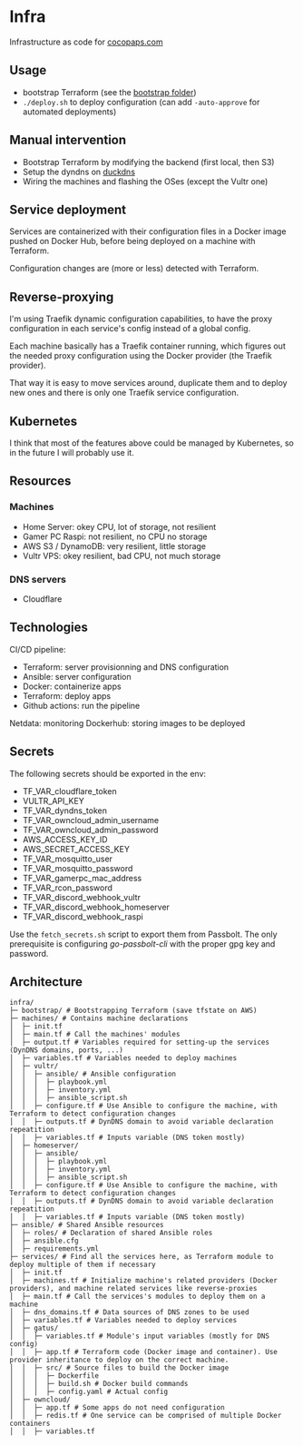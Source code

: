 # Infra

Infrastructure as code for [cocopaps.com](https://cocopaps.com)

## Usage

- bootstrap Terraform (see the [bootstrap folder](./bootstrap/))
- `./deploy.sh` to deploy configuration (can add `-auto-approve` for automated deployments)

## Manual intervention

- Bootstrap Terraform by modifying the backend (first local, then S3)
- Setup the dyndns on [duckdns](https://duckdns.org)
- Wiring the machines and flashing the OSes (except the Vultr one)

## Service deployment

Services are containerized with their configuration files in a Docker image
pushed on Docker Hub, before being deployed on a machine with Terraform.

Configuration changes are (more or less) detected with Terraform.

## Reverse-proxying

I'm using Traefik dynamic configuration capabilities, to have the proxy
configuration in each service's config instead of a global config.

Each machine basically has a Traefik container running, which figures out the
needed proxy configuration using the Docker provider (the Traefik provider).

That way it is easy to move services around, duplicate them and to deploy new
ones and there is only one Traefik service configuration.

## Kubernetes

I think that most of the features above could be managed by Kubernetes,
so in the future I will probably use it.

## Resources

### Machines

- Home Server: okey CPU, lot of storage, not resilient
- Gamer PC Raspi: not resilient, no CPU no storage
- AWS S3 / DynamoDB: very resilient, little storage
- Vultr VPS: okey resilient, bad CPU, not much storage

### DNS servers

- Cloudflare

## Technologies

CI/CD pipeline:

- Terraform: server provisionning and DNS configuration
- Ansible: server configuration
- Docker: containerize apps
- Terraform: deploy apps
- Github actions: run the pipeline

Netdata: monitoring
Dockerhub: storing images to be deployed

## Secrets

The following secrets should be exported in the env:

- TF_VAR_cloudflare_token
- VULTR_API_KEY
- TF_VAR_dyndns_token
- TF_VAR_owncloud_admin_username
- TF_VAR_owncloud_admin_password
- AWS_ACCESS_KEY_ID
- AWS_SECRET_ACCESS_KEY
- TF_VAR_mosquitto_user
- TF_VAR_mosquitto_password
- TF_VAR_gamerpc_mac_address
- TF_VAR_rcon_password
- TF_VAR_discord_webhook_vultr
- TF_VAR_discord_webhook_homeserver
- TF_VAR_discord_webhook_raspi

Use the `fetch_secrets.sh` script to export them from Passbolt.
The only prerequisite is configuring *go-passbolt-cli* with the proper gpg key and password.

## Architecture

    infra/
    ├─ bootstrap/ # Bootstrapping Terraform (save tfstate on AWS)
    ├─ machines/ # Contains machine declarations
    │  ├─ init.tf
    │  ├─ main.tf # Call the machines' modules
    │  ├─ output.tf # Variables required for setting-up the services (DynDNS domains, ports, ...)
    │  ├─ variables.tf # Variables needed to deploy machines
    │  ├─ vultr/
    │  │  ├─ ansible/ # Ansible configuration
    │  │  │  ├─ playbook.yml
    │  │  │  ├─ inventory.yml
    │  │  │  ├─ ansible_script.sh
    │  │  ├─ configure.tf # Use Ansible to configure the machine, with Terraform to detect configuration changes
    │  │  ├─ outputs.tf # DynDNS domain to avoid variable declaration repeatition
    │  │  ├─ variables.tf # Inputs variable (DNS token mostly)
    │  ├─ homeserver/
    │  │  ├─ ansible/
    │  │  │  ├─ playbook.yml
    │  │  │  ├─ inventory.yml
    │  │  │  ├─ ansible_script.sh
    │  │  ├─ configure.tf # Use Ansible to configure the machine, with Terraform to detect configuration changes
    │  │  ├─ outputs.tf # DynDNS domain to avoid variable declaration repeatition
    │  │  ├─ variables.tf # Inputs variable (DNS token mostly)
    ├─ ansible/ # Shared Ansible resources
    │  ├─ roles/ # Declaration of shared Ansible roles
    │  ├─ ansible.cfg
    │  ├─ requirements.yml
    ├─ services/ # Find all the services here, as Terraform module to deploy multiple of them if necessary
    │  ├─ init.tf
    │  ├─ machines.tf # Initialize machine's related providers (Docker providers), and machine related services like reverse-proxies
    │  ├─ main.tf # Call the services's modules to deploy them on a machine
    │  ├─ dns_domains.tf # Data sources of DNS zones to be used
    │  ├─ variables.tf # Variables needed to deploy services
    │  ├─ gatus/
    │  │  ├─ variables.tf # Module's input variables (mostly for DNS config)
    │  │  ├─ app.tf # Terraform code (Docker image and container). Use provider inheritance to deploy on the correct machine.
    │  │  ├─ src/ # Source files to build the Docker image
    │  │  │  ├─ Dockerfile
    │  │  │  ├─ build.sh # Docker build commands
    │  │  │  ├─ config.yaml # Actual config
    │  ├─ owncloud/
    │  │  ├─ app.tf # Some apps do not need configuration
    │  │  ├─ redis.tf # One service can be comprised of multiple Docker containers
    │  │  ├─ variables.tf
